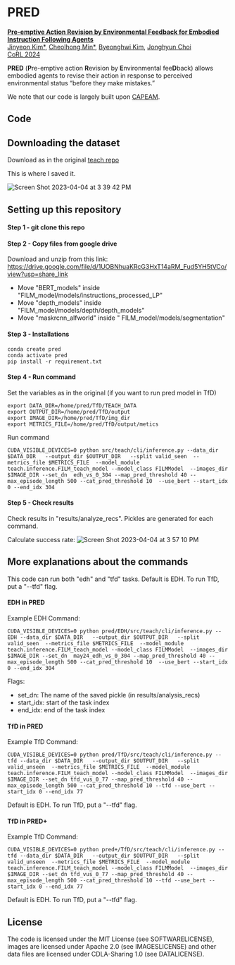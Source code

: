# PRED

<a href="https://openreview.net/pdf?id=cq2uB30uBM"> <b> Pre-emptive Action Revision by Environmental Feedback for Embodied Instruction Following Agents </b> </a>
<br>
<a href="http://jinyeonkim.notion.site">Jinyeon Kim*</a>,
<a href="https://mch0916.github.io/">Cheolhong Min*</a>,
<a href="https://bhkim94.github.io/">Byeonghwi Kim</a>,
<a href="http://ppolon.github.io/"> Jonghyun Choi </a>
<br>
<a href="https://www.corl.org/"> CoRL 2024 </a>

**PRED** (**P**re-emptive action **R**evision by **E**nvironmental fee**D**back) allows embodied agents to revise their action in response to perceived environmental status “before they make mistakes.”

We note that our code is largely built upon <a href="https://bhkim94.github.io/projects/CAPEAM/">CAPEAM</a>.

## Code

## Downloading the dataset
Download as in the original [teach repo](https://github.com/alexa/teach#downloading-the-dataset)

This is where I saved it.

![Screen Shot 2023-04-04 at 3 39 42 PM](https://user-images.githubusercontent.com/77866067/229901724-33443e6a-ebfb-4f36-a20a-021e7cb5d1b0.png)

## Setting up this repository


#### Step 1 - git clone this repo
#### Step 2 - Copy files from google drive 
Download and unzip from this link: https://drive.google.com/file/d/1UOBNhuaKRcG3HxT14aRM_Fud5YH5tVCo/view?usp=share_link

- Move "BERT_models" inside "FILM_model/models/instructions_processed_LP"
- Move "depth_models" inside "FILM_model/models/depth/depth_models"
- Move "maskrcnn_alfworld" inside " FILM_model/models/segmentation" 


#### Step 3 - Installations
```
conda create pred 
conda activate pred
pip install -r requirement.txt
```

#### Step 4 - Run command 
Set the variables as in the original (if you want to run pred model in TfD)
```
export DATA_DIR=/home/pred/TfD/TEACH_DATA
export OUTPUT_DIR=/home/pred/TfD/output
export IMAGE_DIR=/home/pred/TfD/img_dir
export METRICS_FILE=/home/pred/TfD/output/metics
```

Run command 

```
CUDA_VISIBLE_DEVICES=0 python src/teach/cli/inference.py --data_dir $DATA_DIR   --output_dir $OUTPUT_DIR   --split valid_seen  --metrics_file $METRICS_FILE  --model_module teach.inference.FILM_teach_model --model_class FILMModel  --images_dir $IMAGE_DIR --set_dn  edh_vs_0_304 --map_pred_threshold 40 --max_episode_length 500 --cat_pred_threshold 10  --use_bert --start_idx 0 --end_idx 304
```

#### Step 5 - Check results 

Check results in "results/analyze_recs". Pickles are generated for each command. 

Calculate success rate:
![Screen Shot 2023-04-04 at 3 57 10 PM](https://user-images.githubusercontent.com/77866067/229905790-dc4b2b11-48bf-4478-8bbc-035cfe5f38e1.png)


## More explanations about the commands
This code can run both "edh" and "tfd" tasks.
Default is EDH. To run TfD, put a "--tfd" flag. 

####  EDH in PRED 
Example EDH Command:

```
CUDA_VISIBLE_DEVICES=0 python pred/EDH/src/teach/cli/inference.py --EDH --data_dir $DATA_DIR   --output_dir $OUTPUT_DIR   --split valid_seen  --metrics_file $METRICS_FILE  --model_module teach.inference.FILM_teach_model --model_class FILMModel  --images_dir $IMAGE_DIR --set_dn  may24_edh_vs_0_304 --map_pred_threshold 40 --max_episode_length 500 --cat_pred_threshold 10  --use_bert --start_idx 0 --end_idx 304
```

Flags:
- set_dn: The name of the saved pickle (in results/analysis_recs)
- start_idx: start of the task index
- end_idx: end of the task index

#### TfD in PRED
Example TfD Command:

```
CUDA_VISIBLE_DEVICES=0 python pred/TfD/src/teach/cli/inference.py --tfd --data_dir $DATA_DIR   --output_dir $OUTPUT_DIR   --split valid_unseen  --metrics_file $METRICS_FILE  --model_module teach.inference.FILM_teach_model --model_class FILMModel  --images_dir $IMAGE_DIR --set_dn tfd_vus_0_77 --map_pred_threshold 40 --max_episode_length 500 --cat_pred_threshold 10 --tfd --use_bert --start_idx 0 --end_idx 77
```
Default is EDH. To run TfD, put a "--tfd" flag. 


#### TfD in PRED+
Example TfD Command:

```
CUDA_VISIBLE_DEVICES=0 python pred+/TfD/src/teach/cli/inference.py --tfd --data_dir $DATA_DIR   --output_dir $OUTPUT_DIR   --split valid_unseen  --metrics_file $METRICS_FILE  --model_module teach.inference.FILM_teach_model --model_class FILMModel  --images_dir $IMAGE_DIR --set_dn tfd_vus_0_77 --map_pred_threshold 40 --max_episode_length 500 --cat_pred_threshold 10 --tfd --use_bert --start_idx 0 --end_idx 77
```
Default is EDH. To run TfD, put a "--tfd" flag. 



## License

The code is licensed under the MIT License (see SOFTWARELICENSE), images are licensed under Apache 2.0 
(see IMAGESLICENSE) and other data files are licensed under CDLA-Sharing 1.0 (see DATALICENSE).

